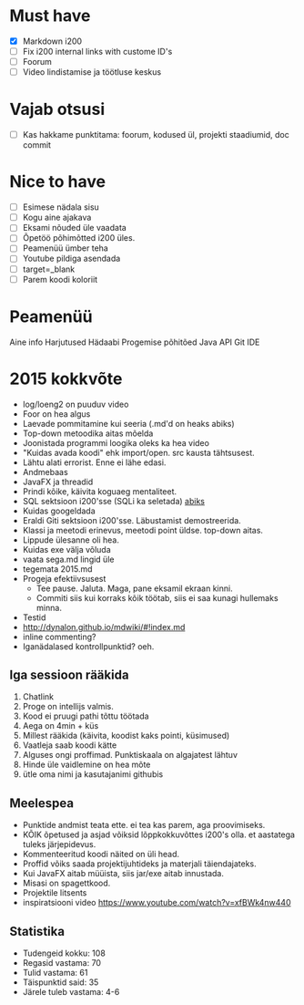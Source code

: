 # Must have

- [x] Markdown i200
- [ ] Fix i200 internal links with custome ID's
- [ ] Foorum
- [ ] Video lindistamise ja töötluse keskus

# Vajab otsusi

- [ ] Kas hakkame punktitama: foorum, kodused ül, projekti staadiumid, doc commit

# Nice to have

- [ ] Esimese nädala sisu
- [ ] Kogu aine ajakava
- [ ] Eksami nõuded üle vaadata
- [ ] Õpetöö põhimõtted i200 üles.
- [ ] Peamenüü ümber teha
- [ ] Youtube pildiga asendada
- [ ] target=_blank
- [ ] Parem koodi koloriit

# Peamenüü

Aine info
Harjutused
Hädaabi
Progemise põhitõed
Java API
Git
IDE

# 2015 kokkvõte

- log/loeng2 on puuduv video
- Foor on hea algus
- Laevade pommitamine kui seeria (.md'd on heaks abiks)
- Top-down metoodika aitas mõelda
- Joonistada programmi loogika oleks ka hea video
- "Kuidas avada koodi" ehk import/open. src kausta tähtsusest.
- Lähtu alati errorist. Enne ei lähe edasi.
- Andmebaas
- JavaFX ja threadid
- Prindi kõike, käivita koguaeg mentaliteet.
- SQL sektsioon i200'sse (SQLi ka seletada) [abiks](http://www.w3schools.com/sql/sql_injection.asp)
- Kuidas googeldada
- Eraldi Giti sektsioon i200'sse. Läbustamist demostreerida.
- Klassi ja meetodi erinevus, meetodi point üldse. top-down aitas.
- Lippude ülesanne oli hea.
- Kuidas exe välja võluda
- vaata sega.md lingid üle
- tegemata 2015.md
- Progeja efektiivsusest
    * Tee pause. Jaluta. Maga, pane eksamil ekraan kinni.
    * Commiti siis kui korraks kõik töötab, siis ei saa kunagi hullemaks minna.
- Testid
- http://dynalon.github.io/mdwiki/#!index.md
- inline commenting?
- Iganädalased kontrollpunktid? oeh.


## Iga sessioon rääkida

1. Chatlink
1. Proge on intellijs valmis.
1. Kood ei pruugi pathi tõttu töötada
1. Aega on 4min + küs
1. Millest rääkida (käivita, koodist kaks pointi, küsimused)
1. Vaatleja saab koodi kätte
1. Alguses ongi proffimad. Punktiskaala on algajatest lähtuv
1. Hinde üle vaidlemine on hea mõte
1. ütle oma nimi ja kasutajanimi githubis

## Meelespea

- Punktide andmist teata ette. ei tea kas parem, aga proovimiseks.
- KÕIK õpetused ja asjad võiksid lõppkokkuvõttes i200's olla. et aastatega tuleks järjepidevus.
- Kommenteeritud koodi näited on üli head.
- Proffid võiks saada projektijuhtideks ja materjali täiendajateks.
- Kui JavaFX aitab müüista, siis jar/exe aitab innustada.
- Misasi on spagettkood.
- Projektile litsents
- inspiratsiooni video https://www.youtube.com/watch?v=xfBWk4nw440

## Statistika

- Tudengeid kokku: 108
- Regasid vastama: 70
- Tulid vastama: 61
- Täispunktid said: 35
- Järele tuleb vastama: 4-6